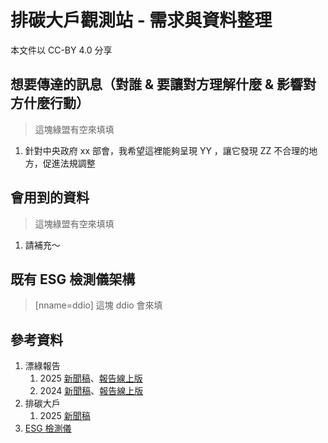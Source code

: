 # 排碳大戶觀測站 - 需求與資料整理

本文件以 CC-BY 4.0 分享

## 想要傳達的訊息（對誰 & 要讓對方理解什麼 & 影響對方什麼行動）

> 這塊綠盟有空來填填

1. 針對中央政府 xx 部會，我希望這裡能夠呈現 YY ，讓它發現 ZZ 不合理的地方，促進法規調整

## 會用到的資料

> 這塊綠盟有空來填填

1. 請補充～

## 既有 ESG 檢測儀架構

> [nname=ddio]
> 這塊 ddio 會來填

## 參考資料

1. 漂綠報告
   1. 2025 [新聞稿](https://gcaa.org.tw/14918/)、[報告線上版](https://publish.gcaa.org.tw/2025-corporate-sustainability-reporting-tracker)
   1. 2024 [新聞稿](https://gcaa.org.tw/10468/)、[報告線上版](https://publish.gcaa.org.tw/2024-corporate-sustainability-reporting-tracker)
2. 排碳大戶
   1. 2025 [新聞稿](https://gcaa.org.tw/14739/)
1. [ESG 檢測儀](https://thaubing-esg.gcaa.org.tw/industry)